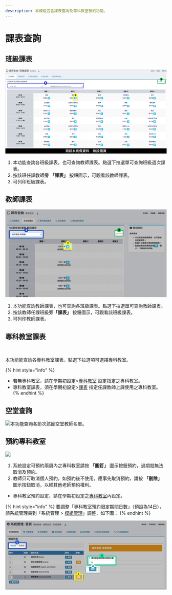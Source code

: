 ```yaml
---
description: 本模組包含課表查詢及專科教室預約功能。
---
```


# 課表查詢

## 班級課表

![](../.gitbook/assets/query_class_course.png)

1. 本功能查詢各班級課表，也可查詢教師課表。點選下拉選單可查詢班級週次課表。
2. 按該班任課教師旁 **「課表」** 按鈕圖示，可觀看該教師課表。
3. 可列印班級課表。

## 教師課表

![](../.gitbook/assets/teacher-course.png)

1. 本功能查詢教師課表，也可查詢各班級課表。點選下拉選單可查詢教師課表。
2. 按該教師任課班級&#x65C1;**「課表」** 按鈕圖示，可觀看該班級課表。
3. 可列印教師課表。

## 專科教室課表

<div align="left"><img src="../.gitbook/assets/classroom-query1.png" alt=""></div>

本功能能查詢各專科教室課表。點選下拉選項可選擇專科教室。

{% hint style="info" %}
* 若無專科教室，請在學期初設定>[專科教室](../jiao/qi-chu-ding.md#9-zhuan-ke-jiao-shi) 設定指定之專科教室。
* 專科教室課表，須在學期初設定>[課表](../jiao/qi-chu-ding.md#10-ke-biao) 指定任課教師上課使用之專科教室。
{% endhint %}

## 空堂查詢

<div align="left"><img src="../.gitbook/assets/break-time.png" alt="本功能查詢各節次該節空堂教師名單。"></div>

## 預約專科教室

![](../.gitbook/assets/order-room.png)

1. 系統設定可預約兩周內之專科教室請按 **「圖釘」** 圖示按鈕預約，過期就無法取消及預約。
2. 教師只可取消個人預約，如預約後不使用，應事先取消預約，請按 **「刪除」** 圖示按鈕取消，以維其他老師預約權利。

* 專科教室預約設定，請在學期初設定之[專科教室](../jiao/qi-chu-ding.md#9-zhuan-ke-jiao-shi)內設定。

{% hint style="info" %}
要調整「專科教室預約限定期間日數」（預設為14日），請系統管理員到「系統管理 > [模組管理](../xi-guan-li-mo/module.md#mo-zu-guan-li)」調整，如下圖：
{% endhint %}

![](../.gitbook/assets/order-room-2.png)
